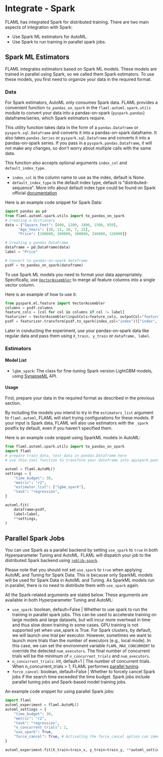 # Integrate - Spark

FLAML has integrated Spark for distributed training. There are two main aspects of integration with Spark:
- Use Spark ML estimators for AutoML.
- Use Spark to run training in parallel spark jobs.

## Spark ML Estimators

FLAML integrates estimators based on Spark ML models. These models are trained in parallel using Spark, so we called them Spark estimators. To use these models, you first need to organize your data in the required format.

### Data

For Spark estimators, AutoML only consumes Spark data. FLAML provides a convenient function `to_pandas_on_spark` in the `flaml.automl.spark.utils` module to convert your data into a pandas-on-spark (`pyspark.pandas`) dataframe/series, which Spark estimators require.

This utility function takes data in the form of a `pandas.Dataframe` or `pyspark.sql.Dataframe` and converts it into a pandas-on-spark dataframe. It also takes `pandas.Series` or `pyspark.sql.Dataframe` and converts it into a pandas-on-spark series. If you pass in a `pyspark.pandas.Dataframe`, it will not make any changes, so don't worry about multiple calls with the same data.

This function also accepts optional arguments `index_col` and `default_index_type`.
- `index_col` is the column name to use as the index, default is None.
- `default_index_type` is the default index type, default is "distributed-sequence". More info about default index type could be found on Spark official [documentation](https://spark.apache.org/docs/latest/api/python/user_guide/pandas_on_spark/options.html#default-index-type)

Here is an example code snippet for Spark Data:

```python
import pandas as pd
from flaml.automl.spark.utils import to_pandas_on_spark
# Creating a dictionary
data = {"Square_Feet": [800, 1200, 1800, 1500, 850],
      "Age_Years": [20, 15, 10, 7, 25],
      "Price": [100000, 200000, 300000, 240000, 120000]}

# Creating a pandas DataFrame
dataframe = pd.DataFrame(data)
label = "Price"

# Convert to pandas-on-spark dataframe
psdf = to_pandas_on_spark(dataframe)
```

To use Spark ML models you need to format your data appropriately. Specifically, use [`VectorAssembler`](https://spark.apache.org/docs/latest/api/python/reference/api/pyspark.ml.feature.VectorAssembler.html) to merge all feature columns into a single vector column.

Here is an example of how to use it:
```python
from pyspark.ml.feature import VectorAssembler
columns = psdf.columns
feature_cols = [col for col in columns if col != label]
featurizer = VectorAssembler(inputCols=feature_cols, outputCol="features")
psdf = featurizer.transform(psdf.to_spark(index_col="index"))["index", "features"]
```

Later in conducting the experiment, use your pandas-on-spark data like regular data and pass them using `X_train, y_train` or `dataframe, label`.

### Estimators
#### Model List
- `lgbm_spark`: The class for fine-tuning Spark version LightGBM models, using [SynapseML](https://microsoft.github.io/SynapseML/docs/features/lightgbm/about/) API.

#### Usage
First, prepare your data in the required format as described in the previous section.

By including the models you intend to try in the `estimators_list` argument to `flaml.automl`, FLAML will start trying configurations for these models. If your input is Spark data, FLAML will also use estimators with the `_spark` postfix by default, even if you haven't specified them.

Here is an example code snippet using SparkML models in AutoML:

```python
from flaml.automl.spark.utils import to_pandas_on_spark
import flaml
# prepare train_data, test_data in pandas.Dataframe here
# use thie tool function to transform your dataframe into apyspark.pandas.DataFrame

automl = flaml.AutoML()
settings = {
    "time_budget": 30,
    "metric": "r2",
    "estimator_list": ["lgbm_spark"],
    "task": "regression",
}

automl.fit(
    dataframe=psdf,
    label=label,
    **settings,
)
```

## Parallel Spark Jobs
You can use Spark as a parallel backend by setting `use_spark` to `true` in both Hyperparameter Tuning and AutoML. FLAML will dispatch your job to the distributed Spark backend using [`joblib-spark`](https://github.com/joblib/joblib-spark).

Please note that you should not set `use_spark` to `true` when applying AutoML and Tuning for Spark Data. This is because only SparkML models will be used for Spark Data in AutoML and Tuning. As SparkML models run in parallel, there is no need to distribute them with `use_spark` again.

All the Spark-related arguments are stated below. These arguments are available in both Hyperparameter Tuning and AutoML:


- `use_spark`: boolean, default=False | Whether to use spark to run the training in parallel spark jobs. This can be used to accelerate training on large models and large datasets, but will incur more overhead in time and thus slow down training in some cases. GPU training is not supported yet when use_spark is True. For Spark clusters, by default, we will launch one trial per executor. However, sometimes we want to launch more trials than the number of executors (e.g., local mode). In this case, we can set the environment variable `FLAML_MAX_CONCURRENT` to override the detected `num_executors`. The final number of concurrent trials will be the minimum of `n_concurrent_trials` and `num_executors`.
- `n_concurrent_trials`: int, default=1 | The number of concurrent trials. When n_concurrent_trials > 1, FLAML performes [parallel tuning](../Use-Cases/Task-Oriented-AutoML#parallel-tuning).
- `force_cancel`: boolean, default=False | Whether to forcely cancel Spark jobs if the search time exceeded the time budget. Spark jobs include parallel tuning jobs and Spark-based model training jobs.

An example code snippet for using parallel Spark jobs:
```python
import flaml
automl_experiment = flaml.AutoML()
automl_settings = {
    "time_budget": 30,
    "metric": "r2",
    "task": "regression",
    "n_concurrent_trials": 2,
    "use_spark": True,
    "force_cancel": True, # Activating the force_cancel option can immediately halt Spark jobs once they exceed the allocated time_budget.
}

automl_experiment.fit(X_train=train_x, y_train=train_y, **automl_settings)
```
